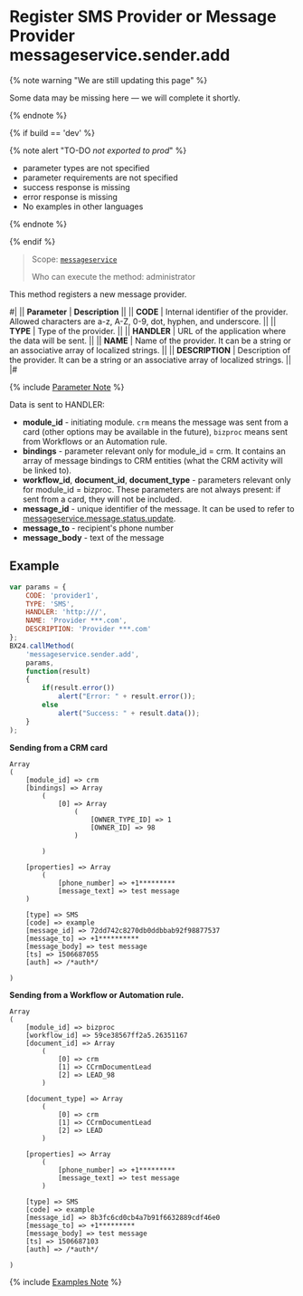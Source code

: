 # Register SMS Provider or Message Provider messageservice.sender.add

{% note warning "We are still updating this page" %}

Some data may be missing here — we will complete it shortly.

{% endnote %}

{% if build == 'dev' %}

{% note alert "TO-DO _not exported to prod_" %}

- parameter types are not specified
- parameter requirements are not specified
- success response is missing
- error response is missing
- No examples in other languages

{% endnote %}

{% endif %}

> Scope: [`messageservice`](../scopes/permissions.md)
>
> Who can execute the method: administrator

This method registers a new message provider.

#|
|| **Parameter** | **Description** ||
|| **CODE** | Internal identifier of the provider. Allowed characters are a-z, A-Z, 0-9, dot, hyphen, and underscore. ||
|| **TYPE** | Type of the provider. ||
|| **HANDLER** | URL of the application where the data will be sent. ||
|| **NAME** | Name of the provider. It can be a string or an associative array of localized strings. ||
|| **DESCRIPTION** | Description of the provider. It can be a string or an associative array of localized strings. ||
|#

{% include [Parameter Note](../../_includes/required.md) %}

Data is sent to HANDLER:

- **module_id** - initiating module. `crm` means the message was sent from a card (other options may be available in the future), `bizproc` means sent from Workflows or an Automation rule.
- **bindings** - parameter relevant only for module_id = crm. It contains an array of message bindings to CRM entities (what the CRM activity will be linked to).
- **workflow_id**, **document_id**, **document_type** - parameters relevant only for module_id = bizproc. These parameters are not always present: if sent from a card, they will not be included.
- **message_id** - unique identifier of the message. It can be used to refer to [messageservice.message.status.update](messageservice-message-status-update.md).
- **message_to** - recipient's phone number
- **message_body** - text of the message

## Example

```js
var params = {
    CODE: 'provider1',
    TYPE: 'SMS',
    HANDLER: 'http:///',
    NAME: 'Provider ***.com',
    DESCRIPTION: 'Provider ***.com'
};
BX24.callMethod(
    'messageservice.sender.add',
    params,
    function(result)
    {
        if(result.error())
            alert("Error: " + result.error());
        else
            alert("Success: " + result.data());
    }
);
```

**Sending from a CRM card**

```plaintext
Array
(
    [module_id] => crm
    [bindings] => Array
        (
            [0] => Array
                (
                    [OWNER_TYPE_ID] => 1
                    [OWNER_ID] => 98
                )

        )

    [properties] => Array
        (
            [phone_number] => +1*********
            [message_text] => test message
    )

    [type] => SMS
    [code] => example
    [message_id] => 72dd742c8270db0ddbbab92f98877537
    [message_to] => +1**********
    [message_body] => test message
    [ts] => 1506687055
    [auth] => /*auth*/

)
```

**Sending from a Workflow or Automation rule.**

```plaintext
Array
(
    [module_id] => bizproc
    [workflow_id] => 59ce38567ff2a5.26351167
    [document_id] => Array
        (
            [0] => crm
            [1] => CCrmDocumentLead
            [2] => LEAD_98
        )

    [document_type] => Array
        (
            [0] => crm
            [1] => CCrmDocumentLead
            [2] => LEAD
        )

    [properties] => Array
        (
            [phone_number] => +1*********
            [message_text] => test message
        )

    [type] => SMS
    [code] => example
    [message_id] => 8b3fc6cd0cb4a7b91f6632889cdf46e0
    [message_to] => +1*********
    [message_body] => test message
    [ts] => 1506687103
    [auth] => /*auth*/

)
```
{% include [Examples Note](../../_includes/examples.md) %}
